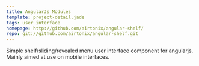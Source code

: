 ```yaml
---
title: AngularJs Modules
template: project-detail.jade
tags: user interface
homepage: http://github.com/airtonix/angular-shelf/
repo: git://github.com/airtonix/angular-shelf.git
---
```


Simple shelf/sliding/revealed menu user interface component for angularjs.
Mainly aimed at use on mobile interfaces.